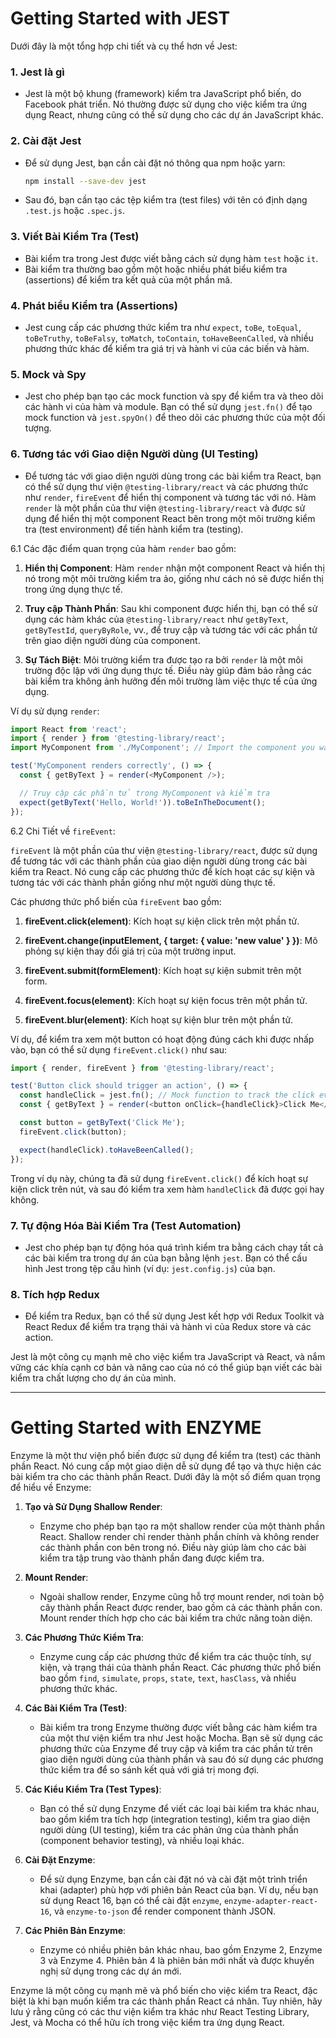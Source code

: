 # Getting Started with JEST

Dưới đây là một tổng hợp chi tiết và cụ thể hơn về Jest:

### 1. **Jest là gì**

- Jest là một bộ khung (framework) kiểm tra JavaScript phổ biến, do Facebook phát triển. Nó thường được sử dụng cho việc kiểm tra ứng dụng React, nhưng cũng có thể sử dụng cho các dự án JavaScript khác.

### 2. **Cài đặt Jest**

- Để sử dụng Jest, bạn cần cài đặt nó thông qua npm hoặc yarn:

     ```bash
     npm install --save-dev jest
     ```

- Sau đó, bạn cần tạo các tệp kiểm tra (test files) với tên có định dạng `.test.js` hoặc `.spec.js`.

### 3. **Viết Bài Kiểm Tra (Test)**

- Bài kiểm tra trong Jest được viết bằng cách sử dụng hàm `test` hoặc `it`.
- Bài kiểm tra thường bao gồm một hoặc nhiều phát biểu kiểm tra (assertions) để kiểm tra kết quả của một phần mã.

### 4. **Phát biểu Kiểm tra (Assertions)**

- Jest cung cấp các phương thức kiểm tra như `expect`, `toBe`, `toEqual`, `toBeTruthy`, `toBeFalsy`, `toMatch`, `toContain`, `toHaveBeenCalled`, và nhiều phương thức khác để kiểm tra giá trị và hành vi của các biến và hàm.

### 5. **Mock và Spy**

- Jest cho phép bạn tạo các mock function và spy để kiểm tra và theo dõi các hành vi của hàm và module. Bạn có thể sử dụng `jest.fn()` để tạo mock function và `jest.spyOn()` để theo dõi các phương thức của một đối tượng.

### 6. **Tương tác với Giao diện Người dùng (UI Testing)**

- Để tương tác với giao diện người dùng trong các bài kiểm tra React, bạn có thể sử dụng thư viện `@testing-library/react` và các phương thức như `render`, `fireEvent` để hiển thị component và tương tác với nó.
   Hàm `render` là một phần của thư viện `@testing-library/react` và được sử dụng để hiển thị một component React bên trong một môi trường kiểm tra (test environment) để tiến hành kiểm tra (testing).

6.1 Các đặc điểm quan trọng của hàm `render` bao gồm:

1. **Hiển thị Component**: Hàm `render` nhận một component React và hiển thị nó trong một môi trường kiểm tra ảo, giống như cách nó sẽ được hiển thị trong ứng dụng thực tế.

2. **Truy cập Thành Phần**: Sau khi component được hiển thị, bạn có thể sử dụng các hàm khác của `@testing-library/react` như `getByText`, `getByTestId`, `queryByRole`, vv., để truy cập và tương tác với các phần tử trên giao diện người dùng của component.

3. **Sự Tách Biệt**: Môi trường kiểm tra được tạo ra bởi `render` là một môi trường độc lập với ứng dụng thực tế. Điều này giúp đảm bảo rằng các bài kiểm tra không ảnh hưởng đến môi trường làm việc thực tế của ứng dụng.

Ví dụ sử dụng `render`:

```javascript
import React from 'react';
import { render } from '@testing-library/react';
import MyComponent from './MyComponent'; // Import the component you want to test

test('MyComponent renders correctly', () => {
  const { getByText } = render(<MyComponent />);

  // Truy cập các phần tử trong MyComponent và kiểm tra
  expect(getByText('Hello, World!')).toBeInTheDocument();
});
```

6.2 Chi Tiết về  `fireEvent`:

`fireEvent` là một phần của thư viện `@testing-library/react`, được sử dụng để tương tác với các thành phần của giao diện người dùng trong các bài kiểm tra React. Nó cung cấp các phương thức để kích hoạt các sự kiện và tương tác với các thành phần giống như một người dùng thực tế.

Các phương thức phổ biến của `fireEvent` bao gồm:

1. **fireEvent.click(element)**: Kích hoạt sự kiện click trên một phần tử.

2. **fireEvent.change(inputElement, { target: { value: 'new value' } })**: Mô phỏng sự kiện thay đổi giá trị của một trường input.

3. **fireEvent.submit(formElement)**: Kích hoạt sự kiện submit trên một form.

4. **fireEvent.focus(element)**: Kích hoạt sự kiện focus trên một phần tử.

5. **fireEvent.blur(element)**: Kích hoạt sự kiện blur trên một phần tử.

Ví dụ, để kiểm tra xem một button có hoạt động đúng cách khi được nhấp vào, bạn có thể sử dụng `fireEvent.click()` như sau:

```javascript
import { render, fireEvent } from '@testing-library/react';

test('Button click should trigger an action', () => {
  const handleClick = jest.fn(); // Mock function to track the click event
  const { getByText } = render(<button onClick={handleClick}>Click Me</button>);

  const button = getByText('Click Me');
  fireEvent.click(button);

  expect(handleClick).toHaveBeenCalled();
});
```

Trong ví dụ này, chúng ta đã sử dụng `fireEvent.click()` để kích hoạt sự kiện click trên nút, và sau đó kiểm tra xem hàm `handleClick` đã được gọi hay không.

### 7. **Tự động Hóa Bài Kiểm Tra (Test Automation)**

- Jest cho phép bạn tự động hóa quá trình kiểm tra bằng cách chạy tất cả các bài kiểm tra trong dự án của bạn bằng lệnh `jest`. Bạn có thể cấu hình Jest trong tệp cấu hình (ví dụ: `jest.config.js`) của bạn.

### 8. **Tích hợp Redux**

- Để kiểm tra Redux, bạn có thể sử dụng Jest kết hợp với Redux Toolkit và React Redux để kiểm tra trạng thái và hành vi của Redux store và các action.

Jest là một công cụ mạnh mẽ cho việc kiểm tra JavaScript và React, và nắm vững các khía cạnh cơ bản và nâng cao của nó có thể giúp bạn viết các bài kiểm tra chất lượng cho dự án của mình.

----------------------------------------------------------------

# Getting Started with ENZYME

Enzyme là một thư viện phổ biến được sử dụng để kiểm tra (test) các thành phần React. Nó cung cấp một giao diện dễ sử dụng để tạo và thực hiện các bài kiểm tra cho các thành phần React. Dưới đây là một số điểm quan trọng để hiểu về Enzyme:

1. **Tạo và Sử Dụng Shallow Render**:
   - Enzyme cho phép bạn tạo ra một shallow render của một thành phần React. Shallow render chỉ render thành phần chính và không render các thành phần con bên trong nó. Điều này giúp làm cho các bài kiểm tra tập trung vào thành phần đang được kiểm tra.

2. **Mount Render**:
   - Ngoài shallow render, Enzyme cũng hỗ trợ mount render, nơi toàn bộ cây thành phần React được render, bao gồm cả các thành phần con. Mount render thích hợp cho các bài kiểm tra chức năng toàn diện.

3. **Các Phương Thức Kiểm Tra**:
   - Enzyme cung cấp các phương thức để kiểm tra các thuộc tính, sự kiện, và trạng thái của thành phần React. Các phương thức phổ biến bao gồm `find`, `simulate`, `props`, `state`, `text`, `hasClass`, và nhiều phương thức khác.

4. **Các Bài Kiểm Tra (Test)**:
   - Bài kiểm tra trong Enzyme thường được viết bằng các hàm kiểm tra của một thư viện kiểm tra như Jest hoặc Mocha. Bạn sẽ sử dụng các phương thức của Enzyme để truy cập và kiểm tra các phần tử trên giao diện người dùng của thành phần và sau đó sử dụng các phương thức kiểm tra để so sánh kết quả với giá trị mong đợi.

5. **Các Kiểu Kiểm Tra (Test Types)**:
   - Bạn có thể sử dụng Enzyme để viết các loại bài kiểm tra khác nhau, bao gồm kiểm tra tích hợp (integration testing), kiểm tra giao diện người dùng (UI testing), kiểm tra các phản ứng của thành phần (component behavior testing), và nhiều loại khác.

6. **Cài Đặt Enzyme**:
   - Để sử dụng Enzyme, bạn cần cài đặt nó và cài đặt một trình triển khai (adapter) phù hợp với phiên bản React của bạn. Ví dụ, nếu bạn sử dụng React 16, bạn có thể cài đặt `enzyme`, `enzyme-adapter-react-16`, và `enzyme-to-json` để render component thành JSON.

7. **Các Phiên Bản Enzyme**:
   - Enzyme có nhiều phiên bản khác nhau, bao gồm Enzyme 2, Enzyme 3 và Enzyme 4. Phiên bản 4 là phiên bản mới nhất và được khuyến nghị sử dụng trong các dự án mới.

Enzyme là một công cụ mạnh mẽ và phổ biến cho việc kiểm tra React, đặc biệt là khi bạn muốn kiểm tra các thành phần React cá nhân. Tuy nhiên, hãy lưu ý rằng cũng có các thư viện kiểm tra khác như React Testing Library, Jest, và Mocha có thể hữu ích trong việc kiểm tra ứng dụng React.
